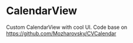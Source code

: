# CalendarView
Custom CalendarView with cool UI. 
Code base on https://github.com/Mozharovsky/CVCalendar

